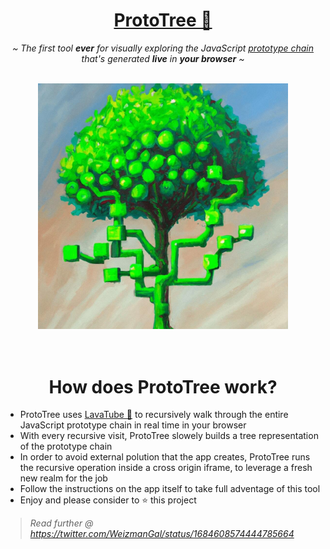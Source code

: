 <div align="center">
  <h1> <a href="https://weizman.github.io/ProtoTree/?filters=XMLHttpRequest"> ProtoTree 🌳 </a> </h1>
  <p><i> ~ The first tool <b>ever</b> for visually exploring the JavaScript <a href="https://developer.mozilla.org/en-US/docs/Web/JavaScript/Inheritance_and_the_prototype_chain">prototype chain</a> that's generated <b>live</b> in <b>your browser</b> ~ </i></p>
  <br>
  <a href="https://weizman.github.io/ProtoTree/?filters=tree"> <img src="img.jpg" width="400px"> </a>
</div>
<br><br>
<div align="center">
  <h1>  How does ProtoTree work? </h1>
</div>

* ProtoTree uses [LavaTube 🌋](https://github.com/LavaMoat/LavaTube) to recursively walk through the entire JavaScript prototype chain in real time in your browser
* With every recursive visit, ProtoTree slowely builds a tree representation of the prototype chain
* In order to avoid external polution that the app creates, ProtoTree runs the recursive operation inside a cross origin iframe, to leverage a fresh new realm for the job
* Follow the instructions on the app itself to take full adventage of this tool
* Enjoy and please consider to ⭐ this project

> *Read further @ https://twitter.com/WeizmanGal/status/1684608574444785664*
